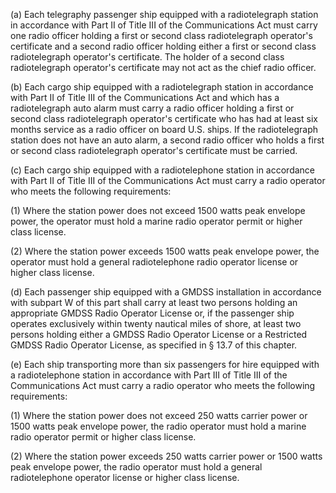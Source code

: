 (a) Each telegraphy passenger ship equipped with a radiotelegraph station in accordance with Part II of Title III of the Communications Act must carry one radio officer holding a first or second class radiotelegraph operator's certificate and a second radio officer holding either a first or second class radiotelegraph operator's certificate. The holder of a second class radiotelegraph operator's certificate may not act as the chief radio officer.

(b) Each cargo ship equipped with a radiotelegraph station in accordance with Part II of Title III of the Communications Act and which has a radiotelegraph auto alarm must carry a radio officer holding a first or second class radiotelegraph operator's certificate who has had at least six months service as a radio officer on board U.S. ships. If the radiotelegraph station does not have an auto alarm, a second radio officer who holds a first or second class radiotelegraph operator's certificate must be carried.

(c) Each cargo ship equipped with a radiotelephone station in accordance with Part II of Title III of the Communications Act must carry a radio operator who meets the following requirements:

(1) Where the station power does not exceed 1500 watts peak envelope power, the operator must hold a marine radio operator permit or higher class license.

(2) Where the station power exceeds 1500 watts peak envelope power, the operator must hold a general radiotelephone radio operator license or higher class license.

(d) Each passenger ship equipped with a GMDSS installation in accordance with subpart W of this part shall carry at least two persons holding an appropriate GMDSS Radio Operator License or, if the passenger ship operates exclusively within twenty nautical miles of shore, at least two persons holding either a GMDSS Radio Operator License or a Restricted GMDSS Radio Operator License, as specified in § 13.7 of this chapter.

(e) Each ship transporting more than six passengers for hire equipped with a radiotelephone station in accordance with Part III of Title III of the Communications Act must carry a radio operator who meets the following requirements:

(1) Where the station power does not exceed 250 watts carrier power or 1500 watts peak envelope power, the radio operator must hold a marine radio operator permit or higher class license.
                

(2) Where the station power exceeds 250 watts carrier power or 1500 watts peak envelope power, the radio operator must hold a general radiotelephone operator license or higher class license.

